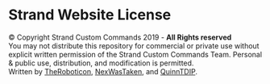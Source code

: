 # Strand Website License
© Copyright Strand Custom Commands 2019 - **All Rights reserved** <br />
You may not distribute this repository for commercial or private use without explicit written permission of the Strand Custom Commands Team. Personal & public use, distribution, and modification is permitted. <br />
Written by [TheRoboticon](roboticon@strandcc.tk), [NexWasTaken](nex@strandcc.tk), and [QuinnTDIP](quinntdip@strandcc.tk).
